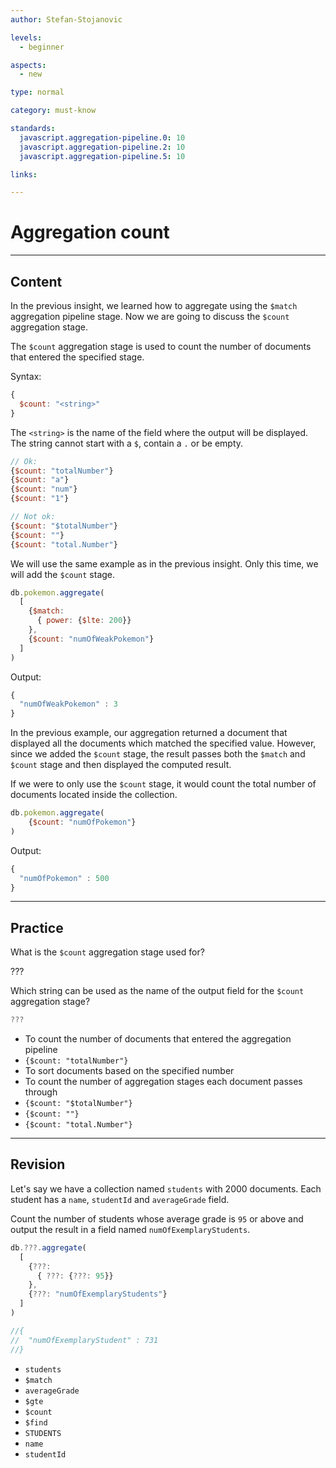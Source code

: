 ```yaml
---
author: Stefan-Stojanovic

levels:
  - beginner

aspects:
  - new

type: normal

category: must-know

standards:
  javascript.aggregation-pipeline.0: 10
  javascript.aggregation-pipeline.2: 10
  javascript.aggregation-pipeline.5: 10

links:

---
```

# Aggregation count
---
## Content

In the previous insight, we learned how to aggregate using the `$match` aggregation pipeline stage. Now we are going to discuss the `$count` aggregation stage.

The `$count` aggregation stage is used to count the number of documents that entered the specified stage.

Syntax:
```javascript
{
  $count: "<string>"
}
```

The `<string>` is the name of the field where the output will be displayed. The string cannot start with a `$`, contain a `.` or be empty.

```javascript
// Ok:
{$count: "totalNumber"}
{$count: "a"}
{$count: "num"}
{$count: "1"}

// Not ok:
{$count: "$totalNumber"}
{$count: ""}
{$count: "total.Number"}
```

We will use the same example as in the previous insight. Only this time, we will add the `$count` stage.

```javascript
db.pokemon.aggregate(
  [
    {$match:
      { power: {$lte: 200}}
    },
    {$count: "numOfWeakPokemon"}
  ]
)
```
Output:
```javascript
{
  "numOfWeakPokemon" : 3
}
```

In the previous example, our aggregation returned a document that displayed all the documents which matched the specified value. However, since we added the `$count` stage, the result passes both the `$match` and `$count` stage and then displayed the computed result.

If we were to only use the `$count` stage, it would count the total number of documents located inside the collection.

```javascript
db.pokemon.aggregate(
    {$count: "numOfPokemon"}
)
```
Output:
```javascript
{
  "numOfPokemon" : 500
}
```

---
## Practice

What is the `$count` aggregation stage used for?

???

Which string can be used as the name of the output field for the `$count` aggregation stage?

```javascript
???
```

* To count the number of documents that entered the aggregation pipeline
* `{$count: "totalNumber"}`
* To sort documents based on the specified number
* To count the number of aggregation stages each document passes through
* `{$count: "$totalNumber"}`
* `{$count: ""}`
* `{$count: "total.Number"}`

---
## Revision

Let's say we have a collection named `students` with 2000 documents. Each student has a `name`, `studentId` and `averageGrade` field.

Count the number of students whose average grade is `95` or above and output the result in a field named `numOfExemplaryStudents`.

```javascript
db.???.aggregate(
  [
    {???:
      { ???: {???: 95}}
    },
    {???: "numOfExemplaryStudents"}
  ]
)

//{
//  "numOfExemplaryStudent" : 731
//}
```

* `students`
* `$match`
* `averageGrade`
* `$gte`
* `$count`
* `$find`
* `STUDENTS`
* `name`
* `studentId`
